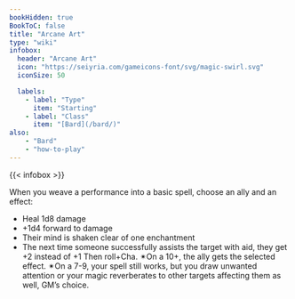 ```yaml
---
bookHidden: true
BookToC: false
title: "Arcane Art"
type: "wiki"
infobox:
  header: "Arcane Art"
  icon: "https://seiyria.com/gameicons-font/svg/magic-swirl.svg"
  iconSize: 50

  labels:
    - label: "Type"
      item: "Starting"
    - label: "Class"
      item: "[Bard](/bard/)"
also:
    - "Bard"
    - "how-to-play"
---
```


{{< infobox >}}

When you weave a performance into a basic spell, choose an ally and an effect:
* Heal 1d8 damage
* +1d4 forward to damage
* Their mind is shaken clear of one enchantment
* The next time someone successfully assists the target with aid, they get +2 instead of +1
Then roll+Cha. ✴On a 10+, the ally gets the selected effect. ✴On a 7-9, your spell still works, but you draw unwanted attention or your magic reverberates to other targets affecting them as well, GM’s choice.
